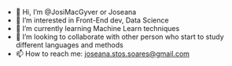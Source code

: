- 👋 Hi, I’m @JosiMacGyver or Joseana
- 👀 I’m interested in Front-End dev, Data Science
- 🌱 I’m currently learning Machine Learn techniques
- 💞️ I’m looking to collaborate with other person who start to study different languages and methods
- 📫 How to reach me: joseana.stos.soares@gmail.com

<!---
JosiMacGyver/Joseana is a ✨ special ✨ repository because its `README.md` (this file) appears on your GitHub profile.
You can click the Preview link to take a look at your changes.
--->
